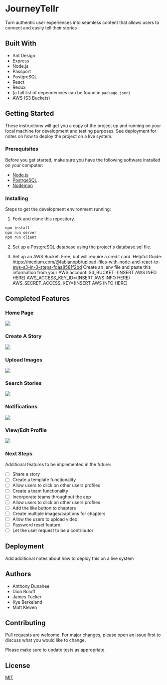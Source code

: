 # JourneyTellr

Turn authentic user experiences into seamless content that allows users to connect and easily tell their stories

## Built With

* Ant Design
* Express
* Node.js
* Passport
* PostgreSQL
* React
* Redux
* (a full list of dependencies can be found in `package.json`)
* AWS (S3 Buckets)

## Getting Started

These instructions will get you a copy of the project up and running on your local machine for development and testing purposes. See deployment for notes on how to deploy the project on a live system.

### Prerequisites

Before you get started, make sure you have the following software installed on your computer:

- [Node.js](https://nodejs.org/en/)
- [PostrgeSQL](https://www.postgresql.org/)
- [Nodemon](https://nodemon.io/)

### Installing

Steps to get the development environment running:

1. Fork and clone this repository.

```bash
npm install 
npm run server
npm run client
```
2. Set up a PostgreSQL database using the project's database.sql file.

3. Set up an AWS Bucket. Free, but will require a credit card.
Helpful Guide: https://medium.com/@fabianopb/upload-files-with-node-and-react-to-aws-s3-in-3-steps-fdaa8581f2bd
Create an .env file and paste this information from your AWS account:
S3_BUCKET=(INSERT AWS INFO HERE)
AWS_ACCESS_KEY_ID=(INSERT AWS INFO HERE)
AWS_SECRET_ACCESS_KEY=(INSERT AWS INFO HERE)

## Completed Features

### Home Page

![](home.gif)

### Create A Story

![](createstory.gif)

### Upload Images

![](holidayparty.gif)

### Search Stories

![](searchstory.gif)

### Notifications

![](notifications.gif)

### View/Edit Profile

![](editprofile.gif)

### Next Steps

Additional features to be implemented in the future:

- [ ] Share a story
- [ ] Create a template functionality
- [ ] Allow users to click on other users profiles
- [ ] Create a team functionality
- [ ] Incorporate teams throughout the app
- [ ] Allow users to click on other users profiles
- [ ] Add the like button to chapters
- [ ] Create multiple images/captions for chapters
- [ ] Allow the users to upload video
- [ ] Password reset feature
- [ ] Let the user request to be a contributor

## Deployment

Add additional notes about how to deploy this on a live system

## Authors

* Anthony Dunahee
* Dion Roloff
* James Tucker
* Kye Berkeland
* Matt Kleven

## Contributing

Pull requests are welcome. For major changes, please open an issue first to discuss what you would like to change.

Please make sure to update tests as appropriate.

## License
[MIT](https://choosealicense.com/licenses/mit/)
